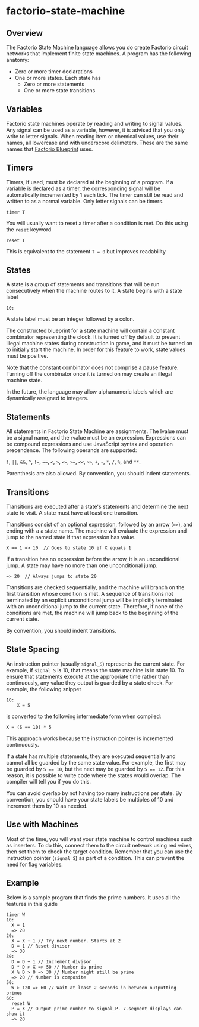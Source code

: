 # factorio-state-machine

## Overview

The Factorio State Machine language allows you do create Factorio circuit networks that
implement finite state machines. A program has the following anatomy:

- Zero or more timer declarations
- One or more states. Each state has
  - Zero or more statements
  - One or more state transitions

## Variables

Factorio state machines operate by reading and writing to signal values.
Any signal can be used as a variable, however, it is advised that you only write to letter signals.
When reading item or chemical values, use their names, all lowercase and with underscore delimeters.
These are the same names that [Factorio Blueprint](https://github.com/demipixel/factorio-blueprint/blob/56562f32b0b33d722341fabbb032628e06fab3db/defaultentities.js)
uses.

## Timers

Timers, if used, must be declared at the beginning of a program.
If a variable is declared as a timer, the corresponding signal will be automatically incremented by 1 each tick.
The timer can still be read and written to as a normal variable.
Only letter signals can be timers.

```
timer T
```

You will usually want to reset a timer after a condition is met. Do this using the `reset`
keyword

```
reset T
```

This is equivalent to the statement `T = 0` but improves readability

## States

A state is a group of statements and transitions that will be run consecutively when the machine routes to it. A state begins with a state label

```
10:
```

A state label must be an integer followed by a colon.

The constructed blueprint for a state machine will contain a constant combinator
representing the clock. It is turned off by default to prevent illegal machine states during
construction in game, and it must be turned on to initially start the machine.
In order for this feature to work, state values must be positive.

Note that the constant combinator does not comprise a pause feature.
Turning off the combinator once it is turned on may create an illegal machine state.

In the future, the language may allow alphanumeric labels which are dynamically assigned to integers.

## Statements

All statements in Factorio State Machine are assignments. The lvalue must be a signal name,
and the rvalue must be an expression. Expressions can be compound expressions and use
JavaScript syntax and operation precendence. The following operands are supported:

`!`, `||`, `&&`, `^`, `!=`, `==`, `<`, `>`, `<=`, `>=`, `<<`, `>>`, `+`, `-`, `*`, `/`, `%`, and `**`.

Parenthesis are also allowed. By convention, you should indent statements.

## Transitions

Transitions are executed after a state's statements and determine the next state to visit.
A state must have at least one transition.

Transitions consist of an optional expression, followed by an arrow (`=>`), and ending with a
a state name. The machine will evaluate the expression and jump to the named state if that
expression has value.

```
X == 1 => 10  // Goes to state 10 if X equals 1
```

If a transition has no expression before the arrow, it is an unconditional jump. A state may
have no more than one unconditional jump.

```
=> 20  // Always jumps to state 20
```

Transitions are checked sequentially, and the machine will branch on the first transition
whose condition is met. A sequence of transitions not terminated by an explicit unconditional 
jump will be implicitly terminated with an unconditional jump to the current state. Therefore,
if none of the conditions are met, the machine will jump back to the beginning of the current
state.

By convention, you should indent transitions.

## State Spacing

An instruction pointer (usually `signal_S`) represents the current state.
For example, if `signal_S` is 10, that means the state machine is in state 10.
To ensure that statements execute at the appropriate time rather than continuously,
any value they output is guarded by a state check. For example, the following snippet

```
10:
    X = 5
```

is converted to the following intermediate form when compiled:

```
X = (S == 10) * 5
```

This approach works because the instruction pointer is incremented continuously.

If a state has multiple statements, they are executed sequentially and cannot all
be guarded by the same state value.
For example, the first may be guarded by `S == 10`, but the next may be guarded by `S == 12`.
For this reason, it is possible to write code where the states would overlap.
The compiler will tell you if you do this.

You can avoid overlap by not having too many instructions per state.
By convention, you should have your state labels be multiples of 10 and increment them by 10
as needed.

## Use with Machines

Most of the time, you will want your state machine to control machines such as inserters.
To do this, connect them to the circuit network using red wires, then set them to check the 
target condition.
Remember that you can use the instruction pointer (`signal_S`) as part of a condition.
This can prevent the need for flag variables.

## Example

Below is a sample program that finds the prime numbers. It uses all the features in this guide

```
timer W
10:
  X = 1
  => 20
20:
  X = X + 1 // Try next number. Starts at 2
  D = 1 // Reset divisor
  => 30
30:
  D = D + 1 // Increment divisor
  D * D > X => 50 // Number is prime
  X % D > 0 => 30 // Number might still be prime
  => 20 // Number is composite
50:
  W > 120 => 60 // Wait at least 2 seconds in between outputting primes
60:
  reset W
  P = X // Output prime number to signal_P. 7-segment displays can show it
  => 20
```
